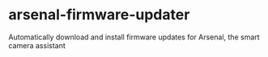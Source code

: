 # arsenal-firmware-updater
Automatically download and install firmware updates for Arsenal, the smart camera assistant
